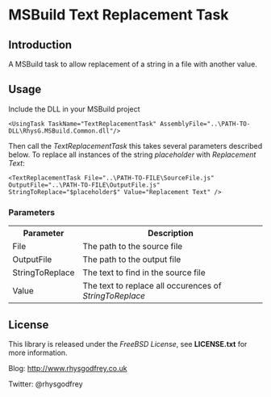 ﻿MSBuild Text Replacement Task
=======================================

## Introduction ##

A MSBuild task to allow replacement of a string in a file with another value.

## Usage ##

Include the DLL in your MSBuild project

	<UsingTask TaskName="TextReplacementTask" AssemblyFile="..\PATH-TO-DLL\RhysG.MSBuild.Common.dll"/>

Then call the *TextReplacementTask* this takes several parameters described below. To replace all instances of the string *$placeholder$* with
*Replacement Text*:

	<TextReplacementTask File="..\PATH-TO-FILE\SourceFile.js" OutputFile="..\PATH-TO-FILE\OutputFile.js" StringToReplace="$placeholder$" Value="Replacement Text" />

### Parameters ###

<table>
	<tr>
		<th>Parameter</th>
		<th>Description</th>
	</tr>
	<tr>
		<td>File</td>
		<td>The path to the source file</td>
	</tr>
	<tr>
		<td>OutputFile</td>
		<td>The path to the output file</td>
	</tr>
	<tr>
		<td>StringToReplace</td>
		<td>The text to find in the source file</td>
	</tr>
	<tr>
		<td>Value</td>
		<td>The text to replace all occurences of <em>StringToReplace</em></td>
	</tr>
</table>

## License ##

This library is released under the *FreeBSD License*, see **LICENSE.txt** for more information.

Blog: http://www.rhysgodfrey.co.uk

Twitter: @rhysgodfrey